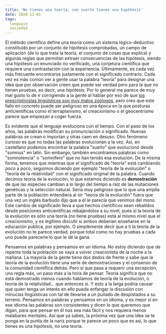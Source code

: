 ```yaml
---
title: 'No tienes una teoría, con suerte tienes una hipótesis'
date: 2020-12-01
tags:
  lenguaje
  sociedad
---
```

El método científico define una teoría como un sistema lógico-deductivo constituido por un conjunto de hipótesis comprobadas, un campo de aplicación (de lo que trata la teoría, el conjunto de cosas que explica) y algunas reglas que permitan extraer consecuencias de las hipótesis, siendo una hipótesis un enunciado no verificado, una conjetura científica que requiere una contrastación con la experiencia. Últimamente, es cada vez más frecuente encontrarse justamente con el significado contrario. Cada vez es más común ver a gente usar la palabra “teoría” para designar una idea que por observación creen que puede ser verdad pero para la que no tienen pruebas, es decir, una hipótesis. Por lo general me parece de muy mal gusto lo de ir corrigiendo a la gente al hablar por eso de que [los prescriptivistas lingüísticos son muy malos zoólogos](https://starkeycomics.com/2019/04/18/linguistic-prescriptivists-make-terrible-zoologists/), pero creo que este fallo en concreto puede ser peligroso en una época en la que posturas anticientíficas como el terraplanismo, el creacionismo o el geocentrismo parece que empiezan a coger fuerza.

Es evidente que el lenguaje evoluciona con el tiempo. Con el paso de los años, las palabras modifican su pronunciación o significado. Nuevas palabras se crean o importan y otras caen en desuso. Otro fenómeno curioso es que no todas las palabras evolucionan a la vez. Así, en castellano podemos encontrar la palabra "sueño" que evolucionó desde "somnus" en latín. Sin embargo, también encontramos palabras como "somnolencia" o "somnífero" que no han tenido esa evolución. De la misma forma, tenemos que mientras que el significado de "teoría" está cambiando poco a poco, seguimos diciendo por ejemplo "teoría de la evolución" o "teoría de la relatividad" con el significado original de la palabra. Cuando decimos teoría de la evolución, lo que estamos diciendo es **demostración** de que las especies cambian a lo largo del tiempo a raíz de las mutaciones genéticas y la selección natural. Sería muy peligroso que lo que una amplia parte de la población entendiera al oír "teoría de la evolución" fuera que una vez un inglés barbudo dijo que a él le parecía que venimos del mono. Este cambio de significado lleva a que hechos científicos sean rebatidos desde posiciones anticientíficas rebajándolos a su nivel, pues si la teoría de la evolución es sólo una teoría (no tiene pruebas) está al mismo nivel que el creacionismo, y es legítimo discutir si ambos deberían enseñarse en la educación pública, por ejemplo. O simplemente decir que a ti la teoría de la evolución no te parece verdad, porque total como no hay pruebas a cada uno puede parecerle lo que le dé la gana.

Pensamos en palabras y pensamos en un idioma. No estoy diciendo que de repente toda la población se vaya a volver creacionista de la noche a la mañana. La mayoría de la gente tiene dos dedos de frente y sabe que la teoría de la evolución tiene una serie de demostraciones y el consenso de la comunidad científica detrás. Pero sí que pasa a requerir una excepción, una regla más, un paso más a la hora de pensar. Teoría significa que no está demostrado menos cuando hablamos de teoría de la evolución, o teoría de la relatividad… que entonces sí. Y esto a la larga podría causar que quien tenga un interés en ello pueda enfangar la discusión con minucias lingüísticas con tal de llevarse a un puñado de despistados a su terreno. Pensamos en palabras y pensamos en un idioma, y es mejor si en ese idioma las palabras son consistentes y dicen lo que queremos que digan, para que pensar en él nos sea más fácil y nos requiera menos malabares mentales. Así que ya sabes, la próxima vez que una idea se te ponga en la punta de la nariz porque te parece un poco que es así, lo que tienes es una hipótesis, no una teoría.

